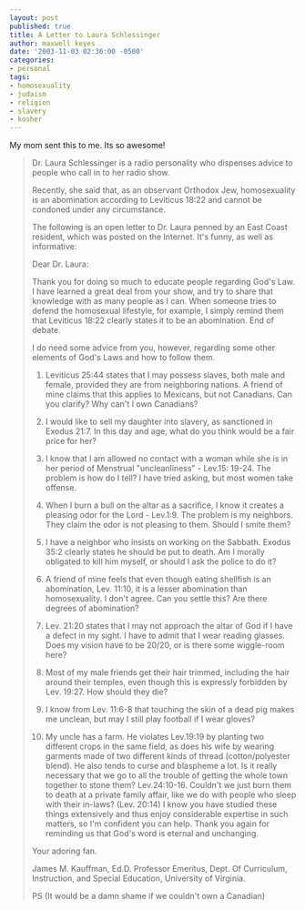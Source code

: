 ```yaml
---
layout: post
published: true
title: A Letter to Laura Schlessinger
author: maxwell keyes
date: '2003-11-03 02:36:00 -0500'
categories:
- personal
tags:
- homosexuality
- judaism
- religion
- slavery
- kosher
---
```


My mom sent this to me. Its so awesome!

> Dr. Laura Schlessinger is a radio personality who dispenses advice to people
> who call in to her radio show.
>
> Recently, she said that, as an observant Orthodox Jew, homosexuality is an
> abomination according to Leviticus 18:22
> and cannot be condoned under any circumstance.
>
> The following is an open letter to Dr. Laura penned by an East Coast resident,
> which was posted on the Internet.
> It's funny, as well as informative:
>
> Dear Dr. Laura:
>
> Thank you for doing so much to educate people regarding God's Law. I have
> learned a great deal from your show, and try to share that knowledge with as
> many people as I can. When someone tries to defend the homosexual lifestyle,
> for example, I simply remind them that Leviticus 18:22 clearly states it to be
> an abomination. End of debate.
>
>
> I do need some advice from you, however, regarding some other elements of
> God's Laws and how to follow them.
>
> 1. Leviticus 25:44 states that I may possess slaves, both male and female,
> provided they are from neighboring nations. A friend of mine claims that this
> applies to Mexicans, but not Canadians. Can you clarify? Why can't I own
> Canadians?
>
> 2. I would like to sell my daughter into slavery, as sanctioned in Exodus
> 21:7. In this day and age, what do you think would be a fair price for her?
>
> 3. I know that I am allowed no contact with a woman while she is in her period
> of Menstrual "uncleanliness" - Lev.15: 19-24. The problem is how do I tell? I
> have tried asking, but most women take offense.
>
> 4. When I burn a bull on the altar as a sacrifice, I know it creates a
> pleasing odor for the Lord - Lev.1:9. The problem is my neighbors. They claim
> the odor is not pleasing to them. Should I smite them?
>
> 5. I have a neighbor who insists on working on the Sabbath. Exodus 35:2
> clearly states he should be put to death. Am I morally obligated to kill him
> myself, or should I ask the police to do it?
>
> 6. A friend of mine feels that even though eating shellfish is an abomination,
> Lev. 11:10, it is a lesser abomination than homosexuality. I don't agree. Can
> you settle this? Are there degrees of abomination?
>
> 7. Lev. 21:20 states that I may not approach the altar of God if I have a
> defect in my sight. I have to admit that I wear reading glasses. Does my
> vision have to be 20/20, or is there some wiggle-room here?
>
> 8. Most of my male friends get their hair trimmed, including the hair around
> their temples, even though this is expressly forbidden by Lev. 19:27. How
> should they die?
>
> 9. I know from Lev. 11:6-8 that touching the skin of a dead pig makes me
> unclean, but may I still play football if I wear gloves?
>
> 10. My uncle has a farm. He violates Lev.19:19 by planting two different crops
> in the same field, as does his wife by wearing garments made of two different
> kinds of thread (cotton/polyester blend). He also tends to curse and blaspheme
> a lot. Is it really necessary that we go to all the trouble of getting the
> whole town together to stone them? Lev.24:10-16. Couldn't we just burn them to
> death at a private family affair, like we do with people who sleep with their
> in-laws? (Lev. 20:14) I know you have studied these things extensively and
> thus enjoy considerable expertise in such matters, so I'm confident you can
> help. Thank you again for reminding us that God's word is eternal and
> unchanging.
>
> Your adoring fan.
>
> James M. Kauffman, Ed.D. Professor Emeritus, Dept. Of Curriculum,
> Instruction, and Special Education, University of Virginia.
>
> PS (It would be a damn shame if we couldn't own a Canadian)
